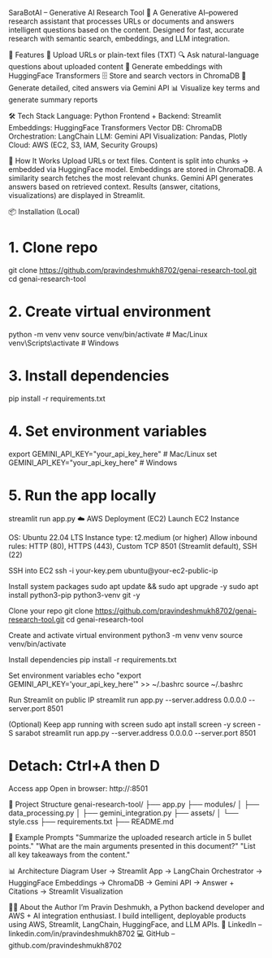 SaraBotAI – Generative AI Research Tool 🤖
A Generative AI–powered research assistant that processes URLs or documents and answers intelligent questions based on the content. Designed for fast, accurate research with semantic search, embeddings, and LLM integration.

🔧 Features
📄 Upload URLs or plain-text files (TXT)
🔍 Ask natural-language questions about uploaded content
🧠 Generate embeddings with HuggingFace Transformers
🗄️ Store and search vectors in ChromaDB
💬 Generate detailed, cited answers via Gemini API
📊 Visualize key terms and generate summary reports

🛠 Tech Stack
Language: Python
Frontend + Backend: Streamlit
Embeddings: HuggingFace Transformers
Vector DB: ChromaDB
Orchestration: LangChain
LLM: Gemini API
Visualization: Pandas, Plotly
Cloud: AWS (EC2, S3, IAM, Security Groups)

🚀 How It Works
Upload URLs or text files.
Content is split into chunks → embedded via HuggingFace model.
Embeddings are stored in ChromaDB.
A similarity search fetches the most relevant chunks.
Gemini API generates answers based on retrieved context.
Results (answer, citations, visualizations) are displayed in Streamlit.

📦 Installation (Local)
# 1. Clone repo
git clone https://github.com/pravindeshmukh8702/genai-research-tool.git
cd genai-research-tool

# 2. Create virtual environment
python -m venv venv
source venv/bin/activate   # Mac/Linux
venv\Scripts\activate      # Windows

# 3. Install dependencies
pip install -r requirements.txt

# 4. Set environment variables
export GEMINI_API_KEY="your_api_key_here"     # Mac/Linux
set GEMINI_API_KEY="your_api_key_here"        # Windows

# 5. Run the app locally
streamlit run app.py
☁️ AWS Deployment (EC2)
Launch EC2 Instance

OS: Ubuntu 22.04 LTS
Instance type: t2.medium (or higher)
Allow inbound rules: HTTP (80), HTTPS (443), Custom TCP 8501 (Streamlit default), SSH (22)

SSH into EC2
ssh -i your-key.pem ubuntu@your-ec2-public-ip

Install system packages
sudo apt update && sudo apt upgrade -y
sudo apt install python3-pip python3-venv git -y

Clone your repo
git clone https://github.com/pravindeshmukh8702/genai-research-tool.git
cd genai-research-tool

Create and activate virtual environment
python3 -m venv venv
source venv/bin/activate

Install dependencies
pip install -r requirements.txt

Set environment variables
echo "export GEMINI_API_KEY='your_api_key_here'" >> ~/.bashrc
source ~/.bashrc

Run Streamlit on public IP
streamlit run app.py --server.address 0.0.0.0 --server.port 8501

(Optional) Keep app running with screen
sudo apt install screen -y
screen -S sarabot
streamlit run app.py --server.address 0.0.0.0 --server.port 8501

# Detach: Ctrl+A then D
Access app
Open in browser:
http://<your-ec2-public-ip>:8501

📂 Project Structure
genai-research-tool/
├── app.py
├── modules/
│   ├── data_processing.py
│   ├── gemini_integration.py
├── assets/
│   └── style.css
├── requirements.txt
├── README.md

🧪 Example Prompts
"Summarize the uploaded research article in 5 bullet points."
"What are the main arguments presented in this document?"
"List all key takeaways from the content."

📊 Architecture Diagram
User → Streamlit App → LangChain Orchestrator
→ HuggingFace Embeddings → ChromaDB → Gemini API
→ Answer + Citations → Streamlit Visualization

🙋‍♂️ About the Author
I’m Pravin Deshmukh, a Python backend developer and AWS + AI integration enthusiast.
I build intelligent, deployable products using AWS, Streamlit, LangChain, HuggingFace, and LLM APIs.
📩 LinkedIn – linkedin.com/in/pravindeshmukh8702
💻 GitHub – github.com/pravindeshmukh8702
